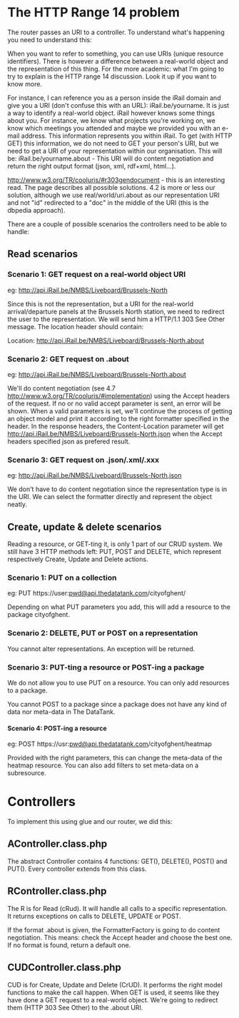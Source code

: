# The HTTP Range 14 problem

The router passes an URI to a controller. To understand what's happening you need to understand this:

When you want to refer to something, you can use URIs (unique resource identifiers). There is however a difference between a real-world object and the representation of this thing. For the more academic: what I'm going to try to explain is the HTTP range 14 discussion. Look it up if you want to know more.

For instance, I can reference you as a person inside the iRail domain and give you a URI (don't confuse this with an URL): iRail.be/yourname. It is just a way to identify a real-world object. iRail however knows some things about you. For instance, we know what projects you're working on, we know which meetings you attended and maybe we provided you with an e-mail address. This information represents you within iRail. To get (with HTTP GET) this information, we do not need to GET your person's URI, but we need to get a URI of your representation within our organisation. This will be: iRail.be/yourname.about - This URI will do content negotiation and return the right output format  (json, xml, rdf+xml, html...).

http://www.w3.org/TR/cooluris/#r303gendocument - this is an interesting read. The page describes all possible solutions. 4.2 is more or less our solution, although we use real/world/uri.about as our representation URI and not "id" redirected to a "doc" in the middle of the URI (this is the dbpedia approach).

There are a couple of possible scenarios the controllers need to be able to handle:

## Read scenarios

### Scenario 1: GET request on a real-world object URI

eg: http://api.iRail.be/NMBS/Liveboard/Brussels-North

Since this is not the representation, but a URI for the real-world arrival/departure panels at the Brussels North station, we need to redirect the user to the representation. We will send him a HTTP/1.1 303 See Other message. The location header should contain:

Location: http://api.iRail.be/NMBS/Liveboard/Brussels-North.about

### Scenario 2: GET request on .about

eg: http://api.iRail.be/NMBS/Liveboard/Brussels-North.about

We'll do content negotiation (see 4.7 http://www.w3.org/TR/cooluris/#implementation) using the Accept headers of the request. If no or no valid accept parameter is sent, an error will be shown. When a valid parameters is set, we'll continue the process of getting an object model and print it according to the right formatter specified in the header. In the response headers, the Content-Location parameter will get http://api.iRail.be/NMBS/Liveboard/Brussels-North.json when the Accept headers specified json as prefered result.

### Scenario 3: GET request on .json/.xml/.xxx

eg: http://api.iRail.be/NMBS/Liveboard/Brussels-North.json

We don't have to do content negotiation since the representation type is in the URI. We can select the formatter directly and represent the object neatly.

## Create, update & delete scenarios

Reading a resource, or GET-ting it, is only 1 part of our CRUD system. We still have 3 HTTP methods left: PUT, POST and DELETE, which represent respectively Create, Update and Delete actions.

### Scenario 1: PUT on a collection

eg: PUT https://user:pwd@api.thedatatank.com/cityofghent/

Depending on what PUT parameters you add, this will add a resource to the package cityofghent.

### Scenario 2: DELETE, PUT or POST on a representation

You cannot alter representations. An exception will be returned.

### Scenario 3: PUT-ting a resource or POST-ing a package

We do not allow you to use PUT on a resource. You can only add resources to a package.

You cannot POST to a package since a package does not have any kind of data nor meta-data in The DataTank.

#### Scenario 4: POST-ing a resource

eg: POST https://usr:pwd@api.thedatatank.com/cityofghent/heatmap

Provided with the right parameters, this can change the meta-data of the heatmap resource. You can also add filters to set meta-data on a subresource.

# Controllers

To implement this using glue and our router, we did this:

## AController.class.php

The abstract Controller contains 4 functions: GET(), DELETE(), POST() and PUT(). Every controller extends from this class.

## RController.class.php

The R is for Read (cRud). It will handle all calls to a specific representation. It returns exceptions on calls to DELETE, UPDATE or POST.

If the format .about is given, the FormatterFactory is going to do content negotiation. This means: check the Accept header and choose the best one. If no format is found, return a default one.

## CUDController.class.php

CUD is for Create, Update and Delete (CrUD). It performs the right model functions to make the call happen. When GET is used, it seems like they have done a GET request to a real-world object. We're going to redirect them (HTTP 303 See Other) to the .about URI.


